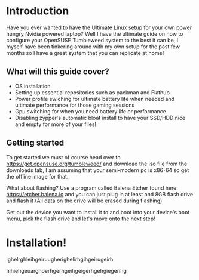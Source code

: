 # Introduction

Have you ever wanted to have the Ultimate Linux setup for your own power hungry Nvidia powered laptop? Well I have the ultimate guide on how to configure your OpenSUSE Tumbleweed system to the best it can be, I myself have been tinkering around with my own setup for the past few months so I have a great system that you can replicate at home!

## What will this guide cover?

- OS installation
- Setting up essential repositories such as packman and Flathub
- Power profile swiching for ultimate battery life when needed and ultimate performance for those gaming sessions
- Gpu switching for when you need battery life or performance
- Disabling zypper's automatic bloat install to have your SSD/HDD nice and empty for more of your files!

## Getting started

To get started we must of course head over to https://get.opensuse.org/tumbleweed/ and download the iso file from the downloads tab, I am assuming that your semi-modern pc is x86-64 so get the offline image for that.

What about flashing? Use a program called Balena Etcher found here: https://etcher.balena.io and you can just plug in at least and 8GB flash drive and flash it (All data on the drive will be erased during flashing)

Get out the device you want to install it to and boot into your device's boot menu, pick the flash drive and let's move onto the next step!

# Installation!

ighelrghleihgeiruugherighelirhgihgeirugeirh

hihiehgeuarghoerhgerhgeihgeigerhgehgiegerihg

